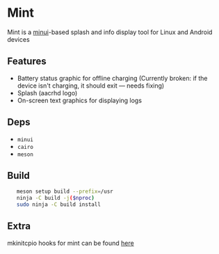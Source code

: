 # Mint

Mint is a [minui](https://github.com/droidian/android-minui)-based splash and info display tool for Linux and Android devices

## Features

 - Battery status graphic for offline charging
(Currently broken: if the device isn't charging, it should exit — needs fixing)
 - Splash (aacrhd logo)
 - On-screen text graphics for displaying logs

## Deps

 - `minui` 
 - `cairo`
 - `meson`

## Build

```bash
   meson setup build --prefix=/usr
   ninja -C build -j($nproc)
   sudo ninja -C build install

```

## Extra
mkinitcpio hooks for mint can be found [here](https://github.com/aarchd/PKGBUILDs/tree/main/mint)
